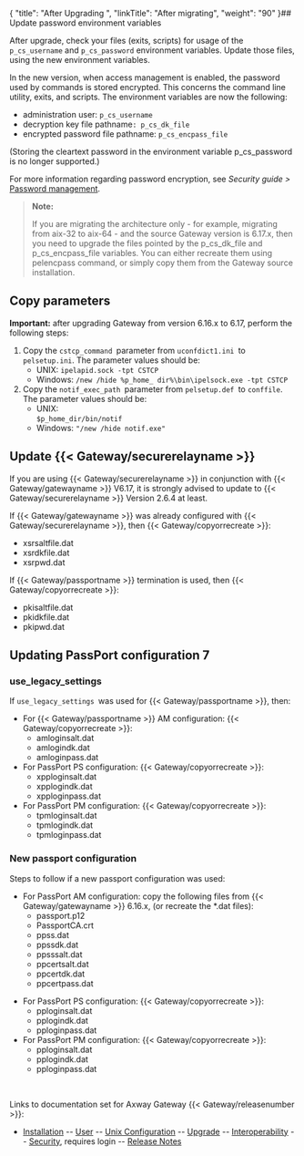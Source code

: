 {
    "title": "After Upgrading ",
    "linkTitle": "After migrating",
    "weight": "90"
}## Update password environment variables

After upgrade, check your files (exits, scripts) for usage of the `p_cs_username` and `p_cs_password` environment variables. Update those files, using the new environment variables.

In the new version, when access management is enabled, the password used by commands is stored encrypted. This concerns the command line utility, exits, and scripts. The environment variables are now the following:

-   administration user: `p_cs_username`
-   decryption key file pathname`: p_cs_dk_file`
-   encrypted password file pathname: `p_cs_encpass_file `

(Storing the cleartext password in the environment variable p\_cs\_password is no longer supported.)

For more information regarding password encryption, see *Security guide &gt;* [Password management](/bundle/Gateway_6173_SecurityGuide_allOS_en_HTML5/page/Content/Managing_Security/Password_management.htm).

> **Note:**
>
> If you are migrating the architecture only - for example, migrating from aix-32 to aix-64 - and the source Gateway version is 6.17.x, then you need to upgrade the files pointed by the p\_cs\_dk\_file and p\_cs\_encpass\_file variables. You can either recreate them using pelencpass command, or simply copy them from the Gateway source installation.

## Copy parameters

**Important:** after upgrading Gateway from version 6.16.x to 6.17, perform the following steps:

1.  Copy the `cstcp_command `parameter from `uconfdict1.ini `to `pelsetup.ini`. The parameter values should be:
    -   UNIX: `ipelapid.sock -tpt CSTCP`
    -   Windows: `/new /hide %p_home_ dir%\bin\ipelsock.exe -tpt CSTCP`
2.  Copy the `notif_exec_path `parameter from `pelsetup.def `to `conffile`. The parameter values should be:
    -   UNIX:  
        `$p_home_dir/bin/notif`
    -   Windows: `"/new /hide notif.exe"`

## Update {{< Gateway/securerelayname  >}}

If you are using {{< Gateway/securerelayname  >}} in conjunction with {{< Gateway/gatewayname  >}} V6.17, it is strongly advised to update to {{< Gateway/securerelayname  >}} Version 2.6.4 at least.

If {{< Gateway/gatewayname  >}} was already configured with {{< Gateway/securerelayname  >}}, then {{< Gateway/copyorrecreate  >}}:

-   xsrsaltfile.dat
-   xsrdkfile.dat
-   xsrpwd.dat

If {{< Gateway/passportname  >}} termination is used, then {{< Gateway/copyorrecreate  >}}:

-   pkisaltfile.dat
-   pkidkfile.dat
-   pkipwd.dat

## Updating PassPort configuration 7

### use\_legacy\_settings

If `use_legacy_settings `was used for {{< Gateway/passportname  >}}, then:

-   For {{< Gateway/passportname >}} AM configuration: {{< Gateway/copyorrecreate >}}:
    -   amloginsalt.dat
    -   amlogindk.dat
    -   amloginpass.dat
-   For PassPort PS configuration: {{< Gateway/copyorrecreate >}}:
    -   xpploginsalt.dat
    -   xpplogindk.dat
    -   xpploginpass.dat
-   For PassPort PM configuration: {{< Gateway/copyorrecreate >}}:
    -   tpmloginsalt.dat
    -   tpmlogindk.dat
    -   tpmloginpass.dat

### New passport configuration

Steps to follow if a new passport configuration was used:

-   For PassPort AM configuration: copy the following files from {{< Gateway/gatewayname >}} 6.16.x, (or recreate the \*.dat files):
    -   passport.p12
    -   PassportCA.crt
    -   ppss.dat
    -   ppssdk.dat
    -   ppsssalt.dat
    -   ppcertsalt.dat
    -   ppcertdk.dat
    -   ppcertpass.dat

<!-- -->

-   For PassPort PS configuration: {{< Gateway/copyorrecreate >}}:
    -   pploginsalt.dat
    -   pplogindk.dat
    -   pploginpass.dat
-   For PassPort PM configuration: {{< Gateway/copyorrecreate >}}:
    -   pploginsalt.dat
    -   pplogindk.dat
    -   pploginpass.dat

 

Links to documentation set for Axway Gateway {{< Gateway/releasenumber  >}}:

-   [Installation](/bundle/Gateway_6173_InstallationGuide_allOS_en_HTML5/page/Content/start_page.htm) -- [User](/bundle/Gateway_6173_UsersGuide_allOS_en_HTML5/page/Content/start_page.htm) -- [Unix Configuration](/bundle/Gateway_6173_ConfigurationGuide_UNIX_en_HTML5/page/Content/start_page.htm) -- [Upgrade](/bundle/Gateway_6173_UpgradeGuide_allOS_en_HTML5/page/Content/start_page.htm) -- [Interoperability](/bundle/Gateway_6173_InteroperabilityGuide_allOS_en_HTML5/page/Content/start_page.htm) -- [Security](/bundle/Gateway_6173_SecurityGuide_allOS_en_HTML5/page/Content/start_page.htm), requires login -- [Release Notes](/bundle/Gateway_6173_ReleaseNotes_allOS_en_HTML5/page/Content/Gateway_ReleaseNotes_allOS_en.htm)
